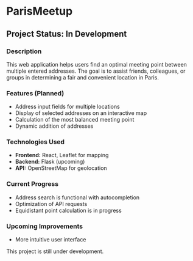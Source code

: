 # ParisMeetup

## Project Status: In Development

### Description
This web application helps users find an optimal meeting point between multiple entered addresses. The goal is to assist friends, colleagues, or groups in determining a fair and convenient location in Paris.

### Features (Planned)
- Address input fields for multiple locations
- Display of selected addresses on an interactive map
- Calculation of the most balanced meeting point
- Dynamic addition of addresses

### Technologies Used
- **Frontend:** React, Leaflet for mapping
- **Backend:** Flask (upcoming)
- **API:** OpenStreetMap for geolocation

### Current Progress
- Address search is functional with autocompletion
- Optimization of API requests
- Equidistant point calculation is in progress

### Upcoming Improvements
- More intuitive user interface

This project is still under development.
